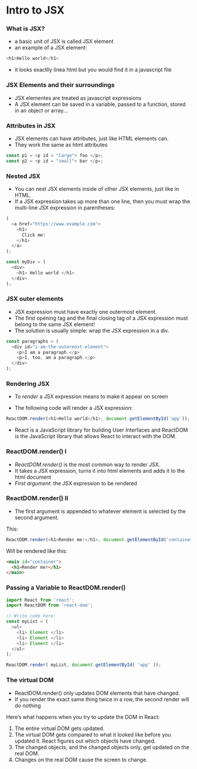 # Intro to JSX

### What is JSX?
- a basic unit of JSX is called JSX element
- an example of a JSX element: 

```javascript
<h1>Hello world</h1>
```
- it looks exactlly linea html but you would find it in a javascript file

### JSX Elements and their surroundings
- JSX elementes are treated as javascript expressions
- A JSX element can be saved in a variable, passed to a function, stored in an object or array...

### Attributes in JSX
- JSX elements can have attributes, just like HTML elements can.
- They work the same as html attributes

```javascript
const p1 = <p id = "large"> foo </p>;
const p2 = <p id = "small"> bar </p>;
```

### Nested JSX
- You can nest JSX elements inside of other JSX elements, just like in HTML.
- If a JSX expression takes up more than one line, then you must wrap the multi-line JSX expression in parentheses:

```javascript
(
  <a href="https://www.example.com">
    <h1>
      Click me!
    </h1>
  </a>
);
```

```javascript
const myDiv = (
  <div> 
    <h1> Hello world </h1>
  </div>
);
```

### JSX outer elements

- JSX expression must have exactly one outermost element.
- The first opening tag and the final closing tag of a JSX expression must belong to the same JSX element!
- The solution is usually simple: wrap the JSX expression in a div.

```javascript
const paragraphs = (
  <div id="i-am-the-outermost-element">
    <p>I am a paragraph.</p>
    <p>I, too, am a paragraph.</p>
  </div>
);
```

### Rendering JSX
- To *render* a JSX expression means to make it appear on screen

- The following code will render a JSX expression:

```javascript
ReactDOM.render(<h1>Hello world</h1>, document.getElementById('app'));
```

- React is a JavaScript library for building User Interfaces and ReactDOM is the JavaScript library that allows React to interact with the DOM.

### ReactDOM.render() I
- *ReactDOM.render()* is the most common way to render JSX.
- It takes a JSX expression, turns it into html elements and adds it to the html document
- *First argument*: the JSX expression to be rendered

### ReactDOM.render() II
- The first argument is appended to whatever element is selected by the second argument.

This:
```javascript
ReactDOM.render(<h1>Render me!</h1>, document.getElementById('container'));
```
Will be rendered like this:

```html
<main id="container">
  <h1>Render me!</h1>
</main>
```

### Passing a Variable to ReactDOM.render()

```javascript
import React from 'react';
import ReactDOM from 'react-dom';

// Write code here:
const myList = (
  <ul>
    <li> Element </li>
    <li> Element </li>
    <li> Element </li>
  </ul>
);

ReactDOM.render( myList, document.getElementById( 'app' ));
```

### The virtual DOM
- ReactDOM.render() only updates DOM elements that have changed.
- If you render the exact same thing twice in a row, the second render will do nothing

Here’s what happens when you try to update the DOM in React:

1. The entire virtual DOM gets updated.
2. The virtual DOM gets compared to what it looked like before you updated it. React figures out which objects have changed.
3. The changed objects, and the changed objects only, get updated on the real DOM.
4. Changes on the real DOM cause the screen to change.
